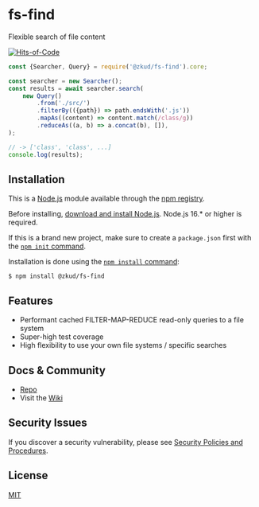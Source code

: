 # fs-find
Flexible search of file content

[![Hits-of-Code](https://hitsofcode.com/github/zkud/fs-find?branch=main)](https://hitsofcode.com/github/zkud/fs-find/view?branch=main)

```js
const {Searcher, Query} = require('@zkud/fs-find').core;

const searcher = new Searcher();
const results = await searcher.search(
    new Query()
        .from('./src/')
        .filterBy(({path}) => path.endsWith('.js'))
        .mapAs((content) => content.match(/class/g))
        .reduceAs((a, b) => a.concat(b), []),
);

// -> ['class', 'class', ...]
console.log(results);
```

## Installation

This is a [Node.js](https://nodejs.org/en/) module available through the
[npm registry](https://www.npmjs.com/).

Before installing, [download and install Node.js](https://nodejs.org/en/download/).
Node.js 16.* or higher is required.

If this is a brand new project, make sure to create a `package.json` first with
the [`npm init` command](https://docs.npmjs.com/creating-a-package-json-file).

Installation is done using the
[`npm install` command](https://docs.npmjs.com/getting-started/installing-npm-packages-locally):

```console
$ npm install @zkud/fs-find
```

## Features

  * Performant cached FILTER-MAP-REDUCE read-only queries to a file system
  * Super-high test coverage
  * High flexibility to use your own file systems / specific searches

## Docs & Community

  * [Repo](https://github.com/zkud/fs-find)
  * Visit the [Wiki](https://github.com/zkud/fs-find/wiki)

## Security Issues

If you discover a security vulnerability, please see [Security Policies and Procedures](Security.md).

## License

  [MIT](LICENSE)
